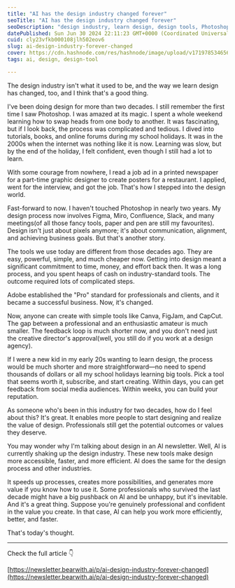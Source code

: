 ```yaml
---
title: "AI has the design industry changed forever"
seoTitle: "AI has the design industry changed forever"
seoDescription: "design industry, learn design, design tools, Photoshop, Figma, Miro, Confluence, Slack, Canva, FigJam, CapCut, graphic design, design process, AI in design,"
datePublished: Sun Jun 30 2024 22:11:23 GMT+0000 (Coordinated Universal Time)
cuid: cly23vfkb000108jlh502eov6
slug: ai-design-industry-forever-changed
cover: https://cdn.hashnode.com/res/hashnode/image/upload/v1719785346567/2f73b435-c7de-4564-ab17-c56b804530f3.png
tags: ai, design, design-tool

---
```


The design industry isn't what it used to be, and the way we learn design has changed, too, and I think that's a good thing.

I've been doing design for more than two decades. I still remember the first time I saw Photoshop. I was amazed at its magic. I spent a whole weekend learning how to swap heads from one body to another. It was fascinating, but if I look back, the process was complicated and tedious. I dived into tutorials, books, and online forums during my school holidays. It was in the 2000s when the internet was nothing like it is now. Learning was slow, but by the end of the holiday, I felt confident, even though I still had a lot to learn.

With some courage from nowhere, I read a job ad in a printed newspaper for a part-time graphic designer to create posters for a restaurant. I applied, went for the interview, and got the job. That's how I stepped into the design world.

Fast-forward to now. I haven't touched Photoshop in nearly two years. My design process now involves Figma, Miro, Confluence, Slack, and many meetings(of all those fancy tools, paper and pen are still my favourites). Design isn't just about pixels anymore; it's about communication, alignment, and achieving business goals. But that's another story.

The tools we use today are different from those decades ago. They are easy, powerful, simple, and much cheaper now. Getting into design meant a significant commitment to time, money, and effort back then. It was a long process, and you spent heaps of cash on industry-standard tools. The outcome required lots of complicated steps.

Adobe established the "Pro" standard for professionals and clients, and it became a successful business. Now, it's changed.

Now, anyone can create with simple tools like Canva, FigJam, and CapCut. The gap between a professional and an enthusiastic amateur is much smaller. The feedback loop is much shorter now, and you don't need just the creative director's approval(well, you still do if you work at a design agency).

If I were a new kid in my early 20s wanting to learn design, the process would be much shorter and more straightforward—no need to spend thousands of dollars or all my school holidays learning big tools. Pick a tool that seems worth it, subscribe, and start creating. Within days, you can get feedback from social media audiences. Within weeks, you can build your reputation.

As someone who's been in this industry for two decades, how do I feel about this? It's great. It enables more people to start designing and realize the value of design. Professionals still get the potential outcomes or values they deserve.

You may wonder why I'm talking about design in an AI newsletter. Well, AI is currently shaking up the design industry. These new tools make design more accessible, faster, and more efficient. AI does the same for the design process and other industries.

It speeds up processes, creates more possibilities, and generates more value if you know how to use it. Some professionals who survived the last decade might have a big pushback on AI and be unhappy, but it's inevitable. And it's a great thing. Suppose you're genuinely professional and confident in the value you create. In that case, AI can help you work more efficiently, better, and faster.

That's today's thought.

---

Check the full article 👇

[https://newsletter.bearwith.ai/p/ai-design-industry-forever-changed](https://newsletter.bearwith.ai/p/ai-design-industry-forever-changed)